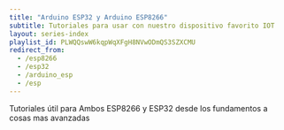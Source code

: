 ```yaml
---
title: "Arduino ESP32 y Arduino ESP8266"
subtitle: Tutoriales para usar con nuestro dispositivo favorito IOT
layout: series-index
playlist_id: PLWQQswW6kqpWqXFgH8NVwODmQS3SZXCMU
redirect_from:
  - /esp8266
  - /esp32
  - /arduino_esp
  - /esp
---
```


Tutoriales útil para Ambos ESP8266 y ESP32 desde los fundamentos a cosas mas avanzadas
